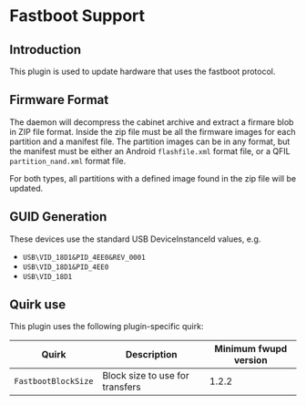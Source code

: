 Fastboot Support
================

Introduction
------------

This plugin is used to update hardware that uses the fastboot protocol.

Firmware Format
---------------

The daemon will decompress the cabinet archive and extract a firmare blob in
ZIP file format. Inside the zip file must be all the firmware images for each
partition and a manifest file. The partition images can be in any format, but
the manifest must be either an Android `flashfile.xml` format file, or a QFIL
`partition_nand.xml` format file.

For both types, all partitions with a defined image found in the zip file will
be updated.

GUID Generation
---------------

These devices use the standard USB DeviceInstanceId values, e.g.

 * `USB\VID_18D1&PID_4EE0&REV_0001`
 * `USB\VID_18D1&PID_4EE0`
 * `USB\VID_18D1`

Quirk use
---------
This plugin uses the following plugin-specific quirk:

| Quirk                  | Description                      | Minimum fwupd version |
|------------------------|----------------------------------|-----------------------|
| `FastbootBlockSize`    | Block size to use for transfers  | 1.2.2                 |
